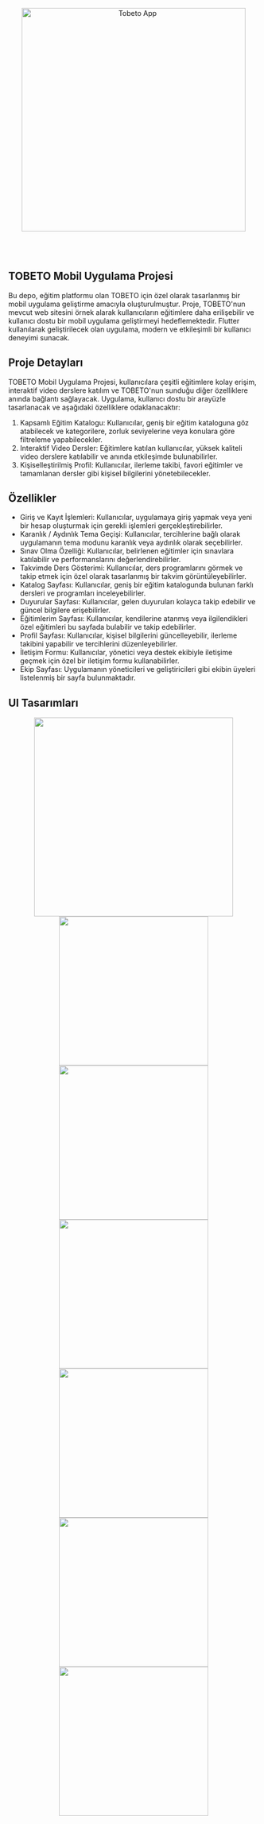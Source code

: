 
<p align="center">
  <a href="https://tobeto.com/giris">
    <img alt="Tobeto App" title="Tobeto App" src="https://github.com/ozlemkayyaa/TobetoApp/assets/126676960/0170dbc3-82e7-453d-a479-e6ac1f7f4e0f" width="450">
  </a>
</p>
<br><br>


## TOBETO Mobil Uygulama Projesi

Bu depo, eğitim platformu olan TOBETO için özel olarak tasarlanmış bir mobil uygulama geliştirme amacıyla oluşturulmuştur. Proje, TOBETO'nun mevcut web sitesini örnek alarak kullanıcıların eğitimlere daha erilişebilir ve kullanıcı dostu bir mobil uygulama geliştirmeyi hedeflemektedir. Flutter kullanılarak geliştirilecek olan uygulama, modern ve etkileşimli bir kullanıcı deneyimi sunacak.

## Proje Detayları

TOBETO Mobil Uygulama Projesi, kullanıcılara çeşitli eğitimlere kolay erişim, interaktif video derslere katılım ve TOBETO'nun sunduğu diğer özelliklere anında bağlantı sağlayacak. Uygulama, kullanıcı dostu bir arayüzle tasarlanacak ve aşağıdaki özelliklere odaklanacaktır:

1. Kapsamlı Eğitim Katalogu: Kullanıcılar, geniş bir eğitim kataloguna göz atabilecek ve kategorilere, zorluk seviyelerine veya konulara göre filtreleme yapabilecekler.
2. Interaktif Video Dersler: Eğitimlere katılan kullanıcılar, yüksek kaliteli video derslere katılabilir ve anında etkileşimde bulunabilirler.
3. Kişiselleştirilmiş Profil: Kullanıcılar, ilerleme takibi, favori eğitimler ve tamamlanan dersler gibi kişisel bilgilerini yönetebilecekler.

## Özellikler

* Giriş ve Kayıt İşlemleri: Kullanıcılar, uygulamaya giriş yapmak veya yeni bir hesap oluşturmak için gerekli işlemleri gerçekleştirebilirler.
* Karanlık / Aydınlık Tema Geçişi: Kullanıcılar, tercihlerine bağlı olarak uygulamanın tema modunu karanlık veya aydınlık olarak seçebilirler.
* Sınav Olma Özelliği: Kullanıcılar, belirlenen eğitimler için sınavlara katılabilir ve performanslarını değerlendirebilirler.
* Takvimde Ders Gösterimi: Kullanıcılar, ders programlarını görmek ve takip etmek için özel olarak tasarlanmış bir takvim görüntüleyebilirler.
* Katalog Sayfası: Kullanıcılar, geniş bir eğitim katalogunda bulunan farklı dersleri ve programları inceleyebilirler.
* Duyurular Sayfası: Kullanıcılar, gelen duyuruları kolayca takip edebilir ve güncel bilgilere erişebilirler.
* Eğitimlerim Sayfası: Kullanıcılar, kendilerine atanmış veya ilgilendikleri özel eğitimleri bu sayfada bulabilir ve takip edebilirler.
* Profil Sayfası: Kullanıcılar, kişisel bilgilerini güncelleyebilir, ilerleme takibini yapabilir ve tercihlerini düzenleyebilirler.
* İletişim Formu: Kullanıcılar, yönetici veya destek ekibiyle iletişime geçmek için özel bir iletişim formu kullanabilirler.
* Ekip Sayfası: Uygulamanın yöneticileri ve geliştiricileri gibi ekibin üyeleri listelenmiş bir sayfa bulunmaktadır.


## UI Tasarımları

<p align="center">
  <img src = "https://github.com/ozlemkayyaa/TobetoApp/assets/126676960/84b3c8e4-eb2b-49fa-8ff9-19c6b3f613e5" width=400><br>
  <img src = "https://github.com/ozlemkayyaa/TobetoApp/assets/126676960/40bbefbf-25b1-46ff-8ce5-79a9fe84a289" width=300>
  <img src = "https://github.com/ozlemkayyaa/TobetoApp/assets/126676960/2081d8a1-52ed-407e-8cb4-a2d4af3e1512" width=300 height=310>
  <img src = "https://github.com/ozlemkayyaa/TobetoApp/assets/126676960/3fa9ff99-32d8-4aa5-b975-f10262204f60" width=300>
  <img src = "https://github.com/ozlemkayyaa/TobetoApp/assets/126676960/5ebb874e-756c-4fa1-afb1-53bd61d68142" width=300>
  <img src = "https://github.com/ozlemkayyaa/TobetoApp/assets/126676960/8ee54b2e-3508-4948-ac92-4d8425ebf57f" width=300>
  <img src = "https://github.com/ozlemkayyaa/TobetoApp/assets/126676960/90acfc2c-b125-462e-81ee-76afd1e7b45c" width=300>
</p>


